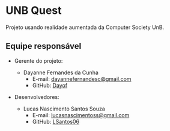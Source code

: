 # UNB Quest

Projeto usando realidade aumentada da Computer Society  UnB.

## Equipe responsável

- Gerente do projeto: 
  - Dayanne Fernandes da Cunha
    - E-mail: dayannefernandesc@gmail.com
    - GitHub: [Dayof](https://github.com/Dayof)
    
- Desenvolvedores: 
  - Lucas Nascimento Santos Souza
    - E-mail: lucasnascimentoss@gmail.com
    - GitHub: [LSantos06](https://github.com/LSantos06)
